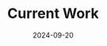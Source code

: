 ---
title: "Current Work"
date: 2024-09-20
draft: false
sections:
  - name: "⚡ ParFlow-CPlantBox Integration ⚡"
    text: "We are developing a performance-oriented coupling between ParFlow and CPlantBox to address computational bottlenecks in soil-water dynamics. Currently, the soil water flow calculations and Richards' equation solver in Plant Modeling represent the most time-consuming components of the simulation. By leveraging ParFlow's highly optimized GPU-accelerated Richards' solver, we aim to significantly reduce computation time while maintaining CPlantBox's detailed root architecture modeling. This coupling strategy allows us to offload the intensive soil-water calculations to GPU while keeping the efficient root growth algorithms of CPlantBox."
    list:
      - "Replacing CPlantBox's dependency on CPU-based Richards' solver (DuMux) with ParFlow's GPU-accelerated version to overcome current performance limitations."
      - "Developing an efficient interface to handle data exchange between CPlantBox's root architecture system and ParFlow's soil domain."
      - "Creating benchmark scenarios to quantify performance improvements and computational speedup."
      - "Optimizing memory transfers between CPU and GPU to maintain efficiency gains from parallel execution."
    image: "images/parflow_cpb.gif"
    imageWidth: "500px"
    imageHeight: "500px"
    textPosition: "top"
  
  - name: "🔄 AgroC-CPlantBox Integration 🔄 "
    text: "We are currently updating AgroC to read root data generated by external sources or other modelling tools such as CPlantBox. This integration ensures that dynamic root growth information can directly influence soil and crop simulations in AgroC. Additionally, we are implementing an updated [sink](https://doi.org/10.1002/vzj2.20333) term in AgroC for more accurate water and nutrient flow modeling.The current implementation is relatively simple, so we are developing a more mechanistic sink term based on root hydraulic properties, which includes root conductivity data from CPlantBox. This loose coupling between the two models will significantly enhance their synergy, simulating more realistic root-soil interactions."
    list:
      - "Implementing a new mechanistic sink term in AgroC based on the parallel root model approach, incorporating variables such as K_r (radial root conductance), K_x (axial root conductance), and SUF (standard uptake fraction)."
      - "Integrating CPlantBox-generated dynamic root architecture data, including root length density (RLD) and root distribution, directly into AgroC's soil-water-plant simulations."
      - "Developing a bidirectional data exchange: AgroC provides soil water potential, nutrient availability, and temperature data to inform root growth in CPlantBox."
      - "Implementing alpha-supply functions and total supply factors in AgroC to represent maximal water uptake under varying soil conditions."
    image: "images/agroc_anim.gif"
    imageWidth: "682px"
    imageHeight: "532px"
    textPosition: "top"

  - name: "🐳 Dockerization of Models 🐳"
    text: "One of our current initiatives involves containerizing key DAA models like CPlantBox and AgroC to enhance accessibility and deployment. These models are specifically built for Linux environment and it is always not straightforward for windows users. Using 🐳 Docker 🐳, we are creating flexible environments where models can run consistently across various systems. This process facilitates collaboration, reproducibility, and integration with other tools."
    list:
      - "**CPlantBox** with the GUI (using VNC for graphical interface) is now available in a 🐳 Docker 🐳 container. You can pull it using this command: `docker pull satraox/cplantbox-gui:tagname`."
      - "The **Jupyter** version of CPlantBox, for running examples directly in the browser, will soon be available at: `docker pull satraox/ cplantbox-jupyter:tagname`."
      - "**AgroC** is currently in the process of being ⚙️ containerized. This will help non-linux users to get started with this crop model."
    textPosition: "left"
    videos:
    - videoID: "UN6D1_cXeT8" 
    
  - name: "🤖 Custom GPT Development 💬"
    text: "In support of project-wide accessibility, we are building custom GPT models to offer on-demand assistance for researchers and collaborators. While our current GPT models are available to ChatGPT Plus subscribers, we recognize the need for more inclusive access. In response, we are exploring open-source alternatives, such as LLaMA-based models, to make these tools freely accessible to all researchers and students. Currently, the Digital Agricultural Avatar GPT provides project-wide support, while the CPlantBox-specific GPT assists with questions around that this particular model. These tools are designed to increase engagement and streamline user interactions. We have plans to develop GPT's for other models too"
    list:
      - "Explore our **Project-wide DAA GPT**: [DigiAg Avatar](https://chatgpt.com/g/g-I77d6CXPz-digiag-avatar)"
      - "Explore our **CPlantBox GPT**: [CPlantBox GPT](https://chatgpt.com/g/g-8mNccFahG-cplantbox)"
      - "Future plans include developing similar tools for our other models, prioritizing open accessibility."
    textPosition: "top"

  - name: "📡 Exploring New Model Integrations🌀"
    text: "We are investigating potential integrations of radiative transfer models, such as **SCOPE**, with CPlantBox. This integration will allow for simulations of how root zone processes influence remote sensing data, particularly in capturing spectral signatures from aboveground vegetation. By linking models like CPlantBox with SCOPE, we aim to bridge the gap between root zone activity and remote sensing applications."
    textPosition: "left"

  - name: "🖥️ Graphical User Interface ⚙️"
    text: "We are developing a **Graphical User Interface (GUI)** for easier manipulation of input files needed for AgroC. Our aim is to make it easier for users to set up simulations and explore various crop scenarios efficiently. Our ultimate aim is to run AgroC through this **GUI** and interpret simulation results"
    textPosition: "left"
    image: "images/agroc_gui.png"
    imageWidth: "797px"
    imageHeight: "821px"
    textPosition: "top"
---